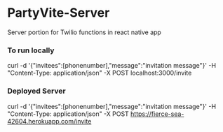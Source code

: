 # PartyVite-Server
Server portion for Twilio functions in react native app

### To run locally 
curl -d '{"invitees":[phonenumber],"message":"invitation message"}' -H "Content-Type: application/json" -X POST localhost:3000/invite

### Deployed Server
curl -d '{"invitees":[phonenumber],"message":"invitation message"}' -H "Content-Type: application/json" -X POST https://fierce-sea-42604.herokuapp.com/invite
